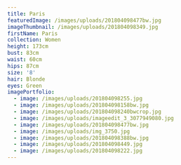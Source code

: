 ```yaml
---
title: Paris
featuredImage: /images/uploads/201804098477bw.jpg
imageThumbnail: /images/uploads/201804098349.jpg
firstName: Paris
collection: Women
height: 173cm
bust: 83cm
waist: 60cm
hips: 87cm
size: '8'
hair: Blonde
eyes: Green
imagePortfolio:
  - image: /images/uploads/201804098255.jpg
  - image: /images/uploads/201804098158bw.jpg
  - image: /images/uploads/201804098240bwcrop.jpg
  - image: /images/uploads/imageedit_3_3077949080.jpg
  - image: /images/uploads/201804098477bw.jpg
  - image: /images/uploads/img_3750.jpg
  - image: /images/uploads/201804098388bw.jpg
  - image: /images/uploads/201804098449.jpg
  - image: /images/uploads/201804098222.jpg
---
```


